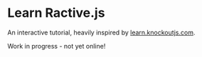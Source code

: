 # Learn Ractive.js

An interactive tutorial, heavily inspired by [learn.knockoutjs.com](http://learn.knockoutjs.com).

Work in progress - not yet online!